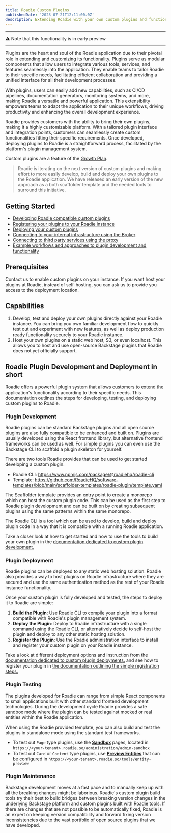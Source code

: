 ```yaml
---
title: Roadie Custom Plugins
publishedDate: '2023-07-21T12:11:00.0Z'
description: Extending Roadie with your own custom plugins and functionality
---
```



---

⚠️ Note that this functionality is in early preview

---


Plugins are the heart and soul of the Roadie application due to their pivotal role in extending and customizing its functionality. Plugins serve as modular components that allow users to integrate various tools, services, and features seamlessly into the application. They enable teams to tailor Roadie to their specific needs, facilitating efficient collaboration and providing a unified interface for all their development processes. 

With plugins, users can easily add new capabilities, such as CI/CD pipelines, documentation generators, monitoring systems, and more, making Roadie a versatile and powerful application. This extensibility empowers teams to adapt the application to their unique workflows, driving productivity and enhancing the overall development experience.

Roadie provides customers with the ability to bring their own plugins, making it a highly customizable platform. With a tailored plugin interface and integration points, customers can seamlessly create custom functionalities fitting their specific requirements. Once developed, deploying plugins to Roadie is a straightforward process, facilitated by the platform's plugin management system. 

Custom plugins are a feature of the [Growth Plan](/pricing/).



> Roadie is iterating on the next version of custom plugins and making effort to more easily develop, build and deploy your own plugins to the Roadie application.
We have released an early version of the new approach as a both scaffolder template and the needed tools to surround this initiative.


## Getting Started

* [Developing Roadie compatible custom plugins](/docs/custom-plugins/developing/)
* [Registering your plugins to your Roadie instance](/docs/custom-plugins/plugin-registration/)
* [Deploying your custom plugins](/docs/custom-plugins/deploying/)
* [Connecting to your internal infrastructure using the Broker](/docs/custom-plugins/connectivity/broker/)
* [Connecting to third party services using the proxy](/docs/custom-plugins/connectivity/proxy/)
* [Example workflows and approaches to plugin development and functionality](/docs/custom-plugins/examples/)



## Prerequisites

Contact us to enable custom plugins on your instance. If you want host your plugins at Roadie, instead of self-hosting, you can ask us to provide you access to the deployment location.

## Capabilities

1. Develop, test and deploy your own plugins directly against your Roadie instance. You can bring you own familiar development flow to quickly test out and  experiment with new features, as well as deploy production ready functionality securely to your Roadie instance.
2. Host your own plugins on a static web host, S3, or even localhost. This allows you to host and use open-source Backstage plugins that Roadie does not yet officially support.


## Roadie Plugin Development and Deployment in short


Roadie offers a powerful plugin system that allows customers to extend the application's functionality according to their specific needs. This documentation outlines the steps for developing, testing, and deploying custom plugins to Roadie.

### Plugin Development

Roadie plugins can be standard Backstage plugins and all open source plugins are also fully compatible to be enhanced and built on. Plugins are usually developed using the React frontend library, but alternative frontend frameworks can be used as well. For simple plugins you can even use the Backstage CLI to scaffold a plugin skeleton for yourself.

There are two tools Roadie provides that can be used to get started developing a custom plugin.

- Roadie CLI: https://www.npmjs.com/package/@roadiehq/roadie-cli
- Template: https://github.com/RoadieHQ/software-templates/blob/main/scaffolder-templates/roadie-plugin/template.yaml

The Scaffolder template provides an entry point to create a monorepo which can host the custom plugin code. This can be used as the first step to Roadie plugin development and can be built on by creating subsequent plugins using the same patterns within the same monorepo.

The Roadie CLI is a tool which can be used to develop, build and deploy plugin code in a way that it is compatible with a running Roadie application.


Take a closer look at how to get started and how to use the tools to build your own plugin in the [documentation dedicated to custom plugin development.](/docs/custom-plugins/developing/)


### Plugin Deployment

Roadie plugins can be deployed to any static web hosting solution. Roadie also provides a way to host plugins on Roadie infrastructure where they are secured and use the same authentication method as the rest of your Roadie instance functionality.

Once your custom plugin is fully developed and tested, the steps to deploy it to Roadie are simple:

1. **Build the Plugin**: Use Roadie CLI to compile your plugin into a format compatible with Roadie's plugin management system.
2. **Deploy the Plugin**: Deploy to Roadie infrastructure with a single command using the Roadie CLI, or alternatively decide to self-host the plugin and deploy to any other static hosting solution.
3. **Register the Plugin**: Use the Roadie administration interface to install and register your custom plugin on your Roadie instance.


Take a look at different deployment options and instruction from the [documentation dedicated to custom plugin deployments.](/docs/custom-plugins/deploying/) and see how to register your plugin in [the documentation outlining the simple registration steps.](/docs/custom-plugins/plugin-registration)


### Plugin Testing

The plugins developed for Roadie can range from simple React components to small applications built with other standard frontend development technologies. During the development cycle Roadie provides a safe sandbox mode where the plugin can be tested against mocked or real entities within the Roadie application. 

When using the Roadie provided template, you can also build and test the plugins in standalone mode using the standard test frameworks.  

* To test out `Page` type plugins, use the [**Sandbox**](/docs/details/sandbox-mode/) pages, located in `https://<your-tenant>.roadie.so/administration/admin-sandbox`
* To test out `Card` or `Content` type plugins, use [**Preview Entities**](/docs/details/previewing-changes/#using-the-entity-preview-page) that can be configured in `https://<your-tenant>.roadie.so/tools/entity-preview`


### Plugin Maintenance

Backstage development moves at a fast pace and to manually keep up with all the breaking changes might be laborious. Roadie's custom plugin build tools try their best to build bridges between breaking version changes in the underlying Backstage platform and custom plugins built with Roadie tools. If there are changes that are not possible to be automatically fixed, Roadie is an expert on keeping version compatibility and forward fixing version inconsistencies due to the vast portfolio of open source plugins that we have developed. 


